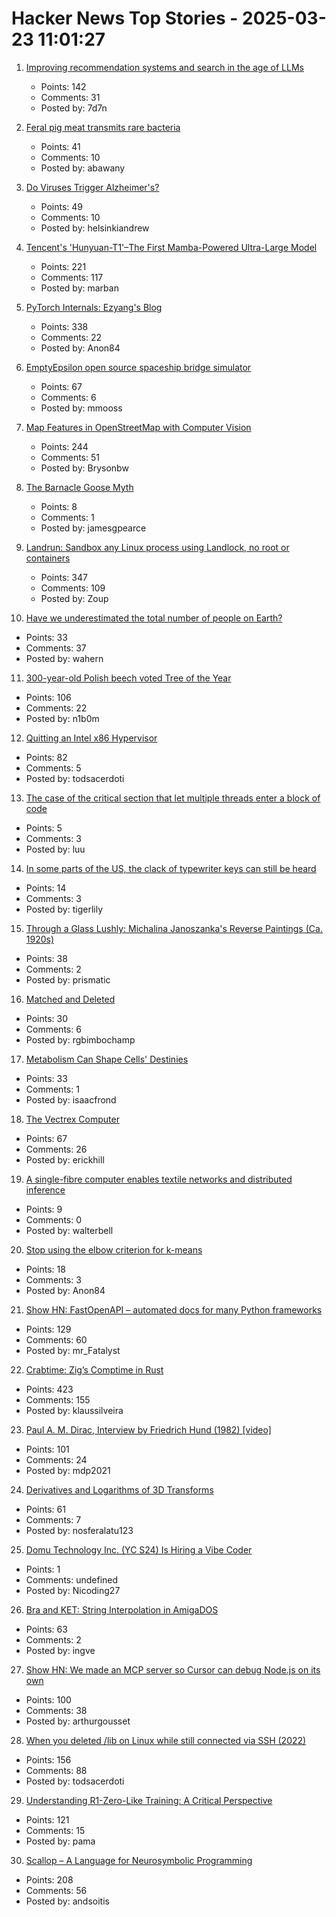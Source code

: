# Hacker News Top Stories - 2025-03-23 11:01:27

1. [Improving recommendation systems and search in the age of LLMs](https://eugeneyan.com/writing/recsys-llm/)
   - Points: 142
   - Comments: 31
   - Posted by: 7d7n

2. [Feral pig meat transmits rare bacteria](https://arstechnica.com/health/2025/03/florida-man-eats-feral-pig-meat-contracts-rare-biothreat-bacteria/)
   - Points: 41
   - Comments: 10
   - Posted by: abawany

3. [Do Viruses Trigger Alzheimer's?](https://www.economist.com/science-and-technology/2025/03/17/do-viruses-trigger-alzheimers)
   - Points: 49
   - Comments: 10
   - Posted by: helsinkiandrew

4. [Tencent's 'Hunyuan-T1'–The First Mamba-Powered Ultra-Large Model](https://llm.hunyuan.tencent.com/#/blog/hy-t1?lang=en)
   - Points: 221
   - Comments: 117
   - Posted by: marban

5. [PyTorch Internals: Ezyang's Blog](https://blog.ezyang.com/2019/05/pytorch-internals/)
   - Points: 338
   - Comments: 22
   - Posted by: Anon84

6. [EmptyEpsilon open source spaceship bridge simulator](https://daid.github.io/EmptyEpsilon/)
   - Points: 67
   - Comments: 6
   - Posted by: mmooss

7. [Map Features in OpenStreetMap with Computer Vision](https://blog.mozilla.ai/map-features-in-openstreetmap-with-computer-vision/)
   - Points: 244
   - Comments: 51
   - Posted by: Brysonbw

8. [The Barnacle Goose Myth](https://en.wikipedia.org/wiki/Barnacle_goose_myth)
   - Points: 8
   - Comments: 1
   - Posted by: jamesgpearce

9. [Landrun: Sandbox any Linux process using Landlock, no root or containers](https://github.com/Zouuup/landrun)
   - Points: 347
   - Comments: 109
   - Posted by: Zoup

10. [Have we underestimated the total number of people on Earth?](https://www.newscientist.com/article/2472604-have-we-vastly-underestimated-the-total-number-of-people-on-earth/)
   - Points: 33
   - Comments: 37
   - Posted by: wahern

11. [300-year-old Polish beech voted Tree of the Year](https://www.bbc.co.uk/news/articles/c20dd6yk55yo)
   - Points: 106
   - Comments: 22
   - Posted by: n1b0m

12. [Quitting an Intel x86 Hypervisor](https://halobates.de/blog/p/446)
   - Points: 82
   - Comments: 5
   - Posted by: todsacerdoti

13. [The case of the critical section that let multiple threads enter a block of code](https://devblogs.microsoft.com/oldnewthing/20250321-00/?p=110984)
   - Points: 5
   - Comments: 3
   - Posted by: luu

14. [In some parts of the US, the clack of typewriter keys can still be heard](https://www.bbc.com/future/article/20250321-the-people-who-still-use-typewriters)
   - Points: 14
   - Comments: 3
   - Posted by: tigerlily

15. [Through a Glass Lushly: Michalina Janoszanka's Reverse Paintings (Ca. 1920s)](https://publicdomainreview.org/collection/michalina-janoszanka/)
   - Points: 38
   - Comments: 2
   - Posted by: prismatic

16. [Matched and Deleted](https://www.dikshaupadhyay.com/p/matched-and-deleted)
   - Points: 30
   - Comments: 6
   - Posted by: rgbimbochamp

17. [Metabolism Can Shape Cells' Destinies](https://www.quantamagazine.org/how-metabolism-can-shape-cells-destinies-20250321/)
   - Points: 33
   - Comments: 1
   - Posted by: isaacfrond

18. [The Vectrex Computer](https://www.amigalove.com/viewtopic.php?t=2887)
   - Points: 67
   - Comments: 26
   - Posted by: erickhill

19. [A single-fibre computer enables textile networks and distributed inference](https://www.nature.com/articles/s41586-024-08568-6)
   - Points: 9
   - Comments: 0
   - Posted by: walterbell

20. [Stop using the elbow criterion for k-means](https://arxiv.org/abs/2212.12189)
   - Points: 18
   - Comments: 3
   - Posted by: Anon84

21. [Show HN: FastOpenAPI – automated docs for many Python frameworks](https://github.com/mr-fatalyst/fastopenapi)
   - Points: 129
   - Comments: 60
   - Posted by: mr_Fatalyst

22. [Crabtime: Zig’s Comptime in Rust](https://crates.io/crates/crabtime)
   - Points: 423
   - Comments: 155
   - Posted by: klaussilveira

23. [Paul A. M. Dirac, Interview by Friedrich Hund (1982) [video]](https://www.youtube.com/watch?v=xJzrU38pGWc)
   - Points: 101
   - Comments: 24
   - Posted by: mdp2021

24. [Derivatives and Logarithms of 3D Transforms](https://nosferalatu.com/./DerivativesLogarithmsTransforms.html)
   - Points: 61
   - Comments: 7
   - Posted by: nosferalatu123

25. [Domu Technology Inc. (YC S24) Is Hiring a Vibe Coder](https://www.ycombinator.com/companies/domu-technology-inc/jobs/hwWsGdU-vibe-coder-ai-engineer)
   - Points: 1
   - Comments: undefined
   - Posted by: Nicoding27

26. [Bra and KET: String Interpolation in AmigaDOS](https://www.datagubbe.se/braket/)
   - Points: 63
   - Comments: 2
   - Posted by: ingve

27. [Show HN: We made an MCP server so Cursor can debug Node.js on its own](https://www.npmjs.com/package/@hyperdrive-eng/mcp-nodejs-debugger)
   - Points: 100
   - Comments: 38
   - Posted by: arthurgousset

28. [When you deleted /lib on Linux while still connected via SSH (2022)](https://tinyhack.com/2022/09/16/when-you-deleted-lib-on-linux-while-still-connected-via-ssh/)
   - Points: 156
   - Comments: 88
   - Posted by: todsacerdoti

29. [Understanding R1-Zero-Like Training: A Critical Perspective](https://github.com/sail-sg/understand-r1-zero)
   - Points: 121
   - Comments: 15
   - Posted by: pama

30. [Scallop – A Language for Neurosymbolic Programming](https://www.scallop-lang.org/)
   - Points: 208
   - Comments: 56
   - Posted by: andsoitis

